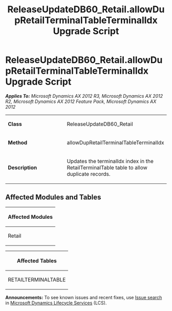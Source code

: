 ﻿---
title: ReleaseUpdateDB60_Retail.allowDupRetailTerminalTableTerminalIdx Upgrade Script
TOCTitle: ReleaseUpdateDB60_Retail.allowDupRetailTerminalTableTerminalIdx Upgrade Script
ms:assetid: ccd1eadf-3f9c-c63a-8c43-bacd25a18027
ms:mtpsurl: https://msdn.microsoft.com/en-us/library/JJ719709(v=AX.60)
ms:contentKeyID: 49711275
ms.date: 05/18/2015
mtps_version: v=AX.60
---

# ReleaseUpdateDB60\_Retail.allowDupRetailTerminalTableTerminalIdx Upgrade Script 


_**Applies To:** Microsoft Dynamics AX 2012 R3, Microsoft Dynamics AX 2012 R2, Microsoft Dynamics AX 2012 Feature Pack, Microsoft Dynamics AX 2012_

<table>
<colgroup>
<col style="width: 50%" />
<col style="width: 50%" />
</colgroup>
<tbody>
<tr class="odd">
<td><p><strong>Class</strong></p></td>
<td><p>ReleaseUpdateDB60_Retail</p></td>
</tr>
<tr class="even">
<td><p><strong>Method</strong></p></td>
<td><p>allowDupRetailTerminalTableTerminalIdx</p></td>
</tr>
<tr class="odd">
<td><p><strong>Description</strong></p></td>
<td><p>Updates the terminalIdx index in the RetailTerminalTable table to allow duplicate records.</p></td>
</tr>
</tbody>
</table>


## Affected Modules and Tables

<table>
<colgroup>
<col style="width: 100%" />
</colgroup>
<thead>
<tr class="header">
<th><p>Affected Modules</p></th>
</tr>
</thead>
<tbody>
<tr class="odd">
<td><p>Retail</p></td>
</tr>
</tbody>
</table>


<table>
<colgroup>
<col style="width: 100%" />
</colgroup>
<thead>
<tr class="header">
<th><p>Affected Tables</p></th>
</tr>
</thead>
<tbody>
<tr class="odd">
<td><p>RETAILTERMINALTABLE</p></td>
</tr>
</tbody>
</table>

  
**Announcements:** To see known issues and recent fixes, use [Issue search](http://go.microsoft.com/fwlink/?linkid=389258) in [Microsoft Dynamics Lifecycle Services](http://go.microsoft.com/fwlink/?linkid=306505) (LCS).

